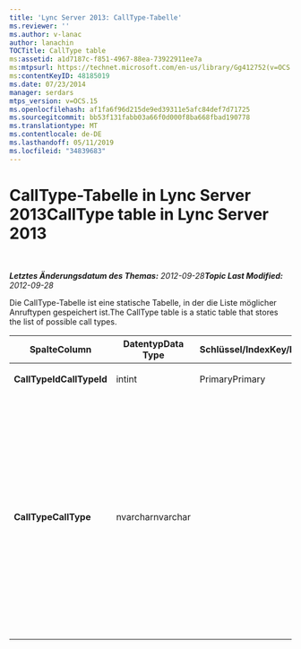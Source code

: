 ```yaml
---
title: 'Lync Server 2013: CallType-Tabelle'
ms.reviewer: ''
ms.author: v-lanac
author: lanachin
TOCTitle: CallType table
ms:assetid: a1d7187c-f851-4967-88ea-73922911ee7a
ms:mtpsurl: https://technet.microsoft.com/en-us/library/Gg412752(v=OCS.15)
ms:contentKeyID: 48185019
ms.date: 07/23/2014
manager: serdars
mtps_version: v=OCS.15
ms.openlocfilehash: af1fa6f96d215de9ed39311e5afc84def7d71725
ms.sourcegitcommit: bb53f131fabb03a66f0d000f8ba668fbad190778
ms.translationtype: MT
ms.contentlocale: de-DE
ms.lasthandoff: 05/11/2019
ms.locfileid: "34839683"
---
```

<div data-xmlns="http://www.w3.org/1999/xhtml">

<div class="topic" data-xmlns="http://www.w3.org/1999/xhtml" data-msxsl="urn:schemas-microsoft-com:xslt" data-cs="http://msdn.microsoft.com/en-us/">

<div data-asp="http://msdn2.microsoft.com/asp">

# <a name="calltype-table-in-lync-server-2013"></a><span data-ttu-id="aadcb-102">CallType-Tabelle in Lync Server 2013</span><span class="sxs-lookup"><span data-stu-id="aadcb-102">CallType table in Lync Server 2013</span></span>

</div>

<div id="mainSection">

<div id="mainBody">

<span> </span>

<span data-ttu-id="aadcb-103">_**Letztes Änderungsdatum des Themas:** 2012-09-28_</span><span class="sxs-lookup"><span data-stu-id="aadcb-103">_**Topic Last Modified:** 2012-09-28_</span></span>

<span data-ttu-id="aadcb-104">Die CallType-Tabelle ist eine statische Tabelle, in der die Liste möglicher Anruftypen gespeichert ist.</span><span class="sxs-lookup"><span data-stu-id="aadcb-104">The CallType table is a static table that stores the list of possible call types.</span></span>


<table>
<colgroup>
<col style="width: 25%" />
<col style="width: 25%" />
<col style="width: 25%" />
<col style="width: 25%" />
</colgroup>
<thead>
<tr class="header">
<th><span data-ttu-id="aadcb-105">Spalte</span><span class="sxs-lookup"><span data-stu-id="aadcb-105">Column</span></span></th>
<th><span data-ttu-id="aadcb-106">Datentyp</span><span class="sxs-lookup"><span data-stu-id="aadcb-106">Data Type</span></span></th>
<th><span data-ttu-id="aadcb-107">Schlüssel/Index</span><span class="sxs-lookup"><span data-stu-id="aadcb-107">Key/Index</span></span></th>
<th><span data-ttu-id="aadcb-108">Details</span><span class="sxs-lookup"><span data-stu-id="aadcb-108">Details</span></span></th>
</tr>
</thead>
<tbody>
<tr class="odd">
<td><p><span data-ttu-id="aadcb-109"><strong>CallTypeId</strong></span><span class="sxs-lookup"><span data-stu-id="aadcb-109"><strong>CallTypeId</strong></span></span></p></td>
<td><p><span data-ttu-id="aadcb-110">int</span><span class="sxs-lookup"><span data-stu-id="aadcb-110">int</span></span></p></td>
<td><p><span data-ttu-id="aadcb-111">Primary</span><span class="sxs-lookup"><span data-stu-id="aadcb-111">Primary</span></span></p></td>
<td></td>
</tr>
<tr class="even">
<td><p><span data-ttu-id="aadcb-112"><strong>CallType</strong></span><span class="sxs-lookup"><span data-stu-id="aadcb-112"><strong>CallType</strong></span></span></p></td>
<td><p><span data-ttu-id="aadcb-113">nvarchar</span><span class="sxs-lookup"><span data-stu-id="aadcb-113">nvarchar</span></span></p></td>
<td></td>
<td><p><span data-ttu-id="aadcb-114">Zulässige Werte:</span><span class="sxs-lookup"><span data-stu-id="aadcb-114">Allowed values:</span></span></p>
<ul>
<li><p><span data-ttu-id="aadcb-115">0-unbekannt</span><span class="sxs-lookup"><span data-stu-id="aadcb-115">0 -- Unknown</span></span></p></li>
<li><p><span data-ttu-id="aadcb-116">1 – Sofortnachrichten</span><span class="sxs-lookup"><span data-stu-id="aadcb-116">1 – Instant Messaging</span></span></p></li>
<li><p><span data-ttu-id="aadcb-117">2 – Anwendungsfreigabe</span><span class="sxs-lookup"><span data-stu-id="aadcb-117">2 -- Application Sharing</span></span></p></li>
<li><p><span data-ttu-id="aadcb-118">3-Audio</span><span class="sxs-lookup"><span data-stu-id="aadcb-118">3 -- Audio</span></span></p></li>
<li><p><span data-ttu-id="aadcb-119">4 – Audio und Video</span><span class="sxs-lookup"><span data-stu-id="aadcb-119">4 – Audio and Video</span></span></p></li>
<li><p><span data-ttu-id="aadcb-120">5 – Dateiübertragung</span><span class="sxs-lookup"><span data-stu-id="aadcb-120">5 – File Transfer</span></span></p></li>
</ul></td>
</tr>
</tbody>
</table>


</div>

<span> </span>

</div>

</div>

</div>

